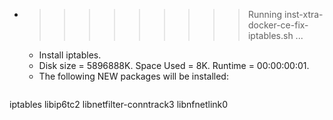 * >>>>>>>>> Running inst-xtra-docker-ce-fix-iptables.sh ...
  * Install iptables.
  * Disk size = 5896888K. Space Used = 8K. Runtime = 00:00:00:01.
  * The following NEW packages will be installed:
  ```bash
iptables libip6tc2 libnetfilter-conntrack3 libnfnetlink0
  ```
